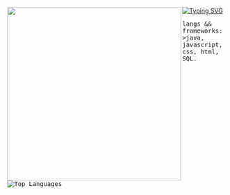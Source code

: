 <p float="left">
  <a href="https://git.io/typing-svg"><img src="https://readme-typing-svg.herokuapp.com?font=Fira+Code&pause=1000&color=11881A&width=435&lines=millena+anastacio+eu+te+amo" alt="Typing SVG" /></a>
  <img src="https://github.com/user-attachments/assets/1b3fe76a-d4fe-4aff-ac67-b02fdbf854b3" width=400 align=left>

<p float="left">
    <samp>
  langs && frameworks:<br>
    >java, javascript, css, html, SQL.
  <br>
  <br />
      <img src="https://github-readme-stats.vercel.app/api/top-langs/?username=firwe&layout=compact&theme=jolly" alt="Top Languages">
  </samp>
</p></p>
